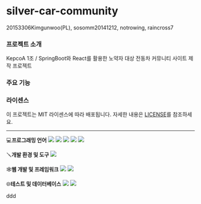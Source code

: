 # silver-car-community

20153306Kimgunwoo(PL), sosomm20141212, notrowing, raincross7

### 프로젝트 소개
KepcoA 1조 / SpringBoot와 React를 활용한 노약자 대상 전동차 커뮤니티 사이트 제작 프로젝트

### 주요 기능


### 라이센스
이 프로젝트는 MIT 라이센스에 따라 배포됩니다. 자세한 내용은 [LICENSE](LICENSE)를 참조하세요.

---

💻**프로그래밍 언어**
<img src="https://img.shields.io/badge/python-3776AB?style=for-the-badge&logo=python&logoColor=white">
<img src="https://img.shields.io/badge/java-007396?style=for-the-badge&logo=openjdk&logoColor=white">
<img src="https://img.shields.io/badge/html5-E34F26?style=for-the-badge&logo=html5&logoColor=white">
<img src="https://img.shields.io/badge/css3-1572B6?style=for-the-badge&logo=css3&logoColor=white">
<img src="https://img.shields.io/badge/javascript-F7DF1E?style=for-the-badge&logo=javascript&logoColor=white">

🪛**개발 환경 및 도구**
<img src="https://img.shields.io/badge/visualstudio-5C2D91?style=for-the-badge&logo=visualstudio&logoColor=white">

🕸️**웹 개발 및 프레임워크**
<img src="https://img.shields.io/badge/springboot-6DB33F?style=for-the-badge&logo=springboot&logoColor=white">
<img src="https://img.shields.io/badge/react-61DAFB?style=for-the-badge&logo=react&logoColor=white">

🌐**테스트 및 데이터베이스**
<img src="https://img.shields.io/badge/selenium-43B02A?style=for-the-badge&logo=selenium&logoColor=white">
<img src="https://img.shields.io/badge/mariadb-003545?style=for-the-badge&logo=mariadb&logoColor=white">

ddd